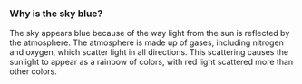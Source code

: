 ### Why is the sky blue?

The sky appears blue because of the way light from the sun is reflected by the atmosphere. The atmosphere is made up of gases, including nitrogen and oxygen, which scatter light in all directions. This scattering causes the sunlight to appear as a rainbow of colors, with red light scattered more than other colors.